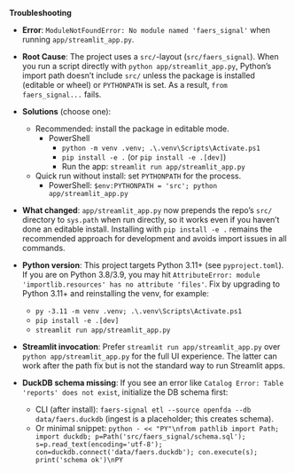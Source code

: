 **Troubleshooting**

- **Error**: `ModuleNotFoundError: No module named 'faers_signal'` when running `app/streamlit_app.py`.

- **Root Cause**: The project uses a `src/`-layout (`src/faers_signal`). When you run a script directly with `python app/streamlit_app.py`, Python’s import path doesn’t include `src/` unless the package is installed (editable or wheel) or `PYTHONPATH` is set. As a result, `from faers_signal...` fails.

- **Solutions** (choose one):
  - Recommended: install the package in editable mode.
    - PowerShell
      - `python -m venv .venv; .\.venv\Scripts\Activate.ps1`
      - `pip install -e .`  (or `pip install -e .[dev]`)
      - Run the app: `streamlit run app/streamlit_app.py`
  - Quick run without install: set `PYTHONPATH` for the process.
    - PowerShell: `$env:PYTHONPATH = 'src'; python app/streamlit_app.py`

- **What changed**: `app/streamlit_app.py` now prepends the repo’s `src/` directory to `sys.path` when run directly, so it works even if you haven’t done an editable install. Installing with `pip install -e .` remains the recommended approach for development and avoids import issues in all commands.

- **Python version**: This project targets Python 3.11+ (see `pyproject.toml`). If you are on Python 3.8/3.9, you may hit `AttributeError: module 'importlib.resources' has no attribute 'files'`. Fix by upgrading to Python 3.11+ and reinstalling the venv, for example:
  - `py -3.11 -m venv .venv; .\.venv\Scripts\Activate.ps1`
  - `pip install -e .[dev]`
  - `streamlit run app/streamlit_app.py`

- **Streamlit invocation**: Prefer `streamlit run app/streamlit_app.py` over `python app/streamlit_app.py` for the full UI experience. The latter can work after the path fix but is not the standard way to run Streamlit apps.

- **DuckDB schema missing**: If you see an error like `Catalog Error: Table 'reports' does not exist`, initialize the DB schema first:
  - CLI (after install): `faers-signal etl --source openfda --db data/faers.duckdb` (ingest is a placeholder; this creates schema).
  - Or minimal snippet: `python - << "PY"\nfrom pathlib import Path; import duckdb; p=Path('src/faers_signal/schema.sql'); s=p.read_text(encoding='utf-8'); con=duckdb.connect('data/faers.duckdb'); con.execute(s); print('schema ok')\nPY`
